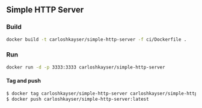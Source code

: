 ## Simple HTTP Server

### Build

```sh
docker build -t carloshkayser/simple-http-server -f ci/Dockerfile .
```

### Run

```sh
docker run -d -p 3333:3333 carloshkayser/simple-http-server
```

#### Tag and push

```sh
$ docker tag carloshkayser/simple-http-server carloshkayser/simple-http-server:latest
$ docker push carloshkayser/simple-http-server:latest
```